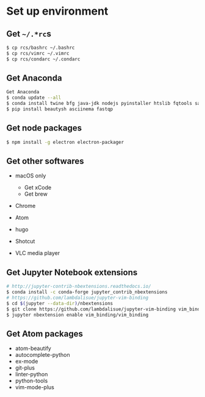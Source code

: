 # Set up environment

## Get `~/.*rc`s

```bash
$ cp rcs/bashrc ~/.bashrc
$ cp rcs/vimrc ~/.vimrc
$ cp rcs/condarc ~/.condarc
```

## Get Anaconda

```bash
Get Anaconda
$ conda update --all
$ conda install twine bfg java-jdk nodejs pyinstaller htslib fqtools samtools hisat2 freebayes bcftools snpeff rpy2 bcrypt pycrypto plotly biopython pyfaidx yapf pylama pytabix asciinema
$ pip install beautysh asciinema fastqp
```

## Get node packages

```bash
$ npm install -g electron electron-packager
```

## Get other softwares

- macOS only

  - Get xCode
  - Get brew

- Chrome
- Atom
- hugo
- Shotcut
- VLC media player

## Get Jupyter Notebook extensions

```bash
# http://jupyter-contrib-nbextensions.readthedocs.io/
$ conda install -c conda-forge jupyter_contrib_nbextensions
# https://github.com/lambdalisue/jupyter-vim-binding
$ cd $(jupyter --data-dir)/nbextensions
$ git clone https://github.com/lambdalisue/jupyter-vim-binding vim_binding
$ jupyter nbextension enable vim_binding/vim_binding
```

## Get Atom packages

- atom-beautify
- autocomplete-python
- ex-mode
- git-plus
- linter-python
- python-tools
- vim-mode-plus
